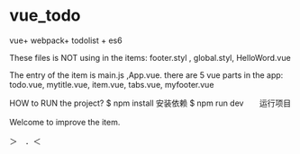 # vue_todo
vue+ webpack+ todolist + es6 


These files is NOT using in the items:
footer.styl ,
global.styl,
HelloWord.vue

The entry of the item is main.js ,App.vue.
there are 5 vue parts in the app:
todo.vue,
mytitle.vue,
item.vue, 
tabs.vue, 
myfooter.vue


HOW to RUN the project?
$ npm install 安装依赖
$ npm  run dev　　运行项目

Welcome to improve the item.　

＞　．＜
